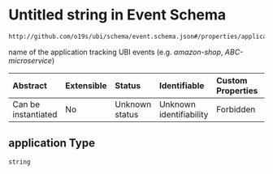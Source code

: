 # Untitled string in Event Schema

```txt
http://github.com/o19s/ubi/schema/event.schema.json#/properties/application
```

name of the application tracking UBI events (e.g. *amazon-shop*, *ABC-microservice*)

| Abstract            | Extensible | Status         | Identifiable            | Custom Properties | Additional Properties | Access Restrictions | Defined In                                                                |
| :------------------ | :--------- | :------------- | :---------------------- | :---------------- | :-------------------- | :------------------ | :------------------------------------------------------------------------ |
| Can be instantiated | No         | Unknown status | Unknown identifiability | Forbidden         | Allowed               | none                | [event.schema.json\*](../../out/event.schema.json "open original schema") |

## application Type

`string`
